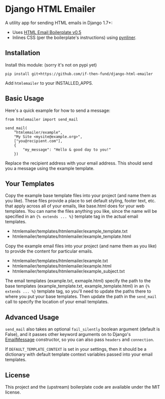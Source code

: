 Django HTML Emailer
===================

A utility app for sending HTML emails in Django 1.7+:

* Uses [HTML Email Boilerplate v0.5](http://htmlemailboilerplate.com/)
* Inlines CSS (per the boilerplate's instructions) using [pynliner](https://pythonhosted.org/pynliner/).

Installation
------------

Install this module: (sorry it's not on pypi yet)

	pip install git+https://github.com/if-then-fund/django-html-emailer

Add `htmlemailer` to your INSTALLED_APPS.

Basic Usage
-----------

Here's a quick example for how to send a message:

	from htmlemailer import send_mail

	send_mail(
		"htmlemailer/example",
		"My Site <mysite@example.org>",
		["you@recipient.com"],
		{
			"my_message": "Hello & good day to you!"
		})

Replace the recipient address with your email address. This should send you a message using the example template.

Your Templates
--------------

Copy the example base template files into your project (and name them as you like). These files provide a place to set default styling, footer text, etc. that apply across all of your emails, like base.html does for your web templates. You can name the files anything you like, since the name will be specified in an `{% extends ... %}` template tag in the actual email templates.

* htmlemailer/templates/htmlemailer/example_template.txt
* htmlemailer/templates/htmlemailer/example_template.html

Copy the example email files into your project (and name them as you like) to provide the content for particular emails.

* htmlemailer/templates/htmlemailer/example.txt
* htmlemailer/templates/htmlemailer/example.html
* htmlemailer/templates/htmlemailer/example_subject.txt

The email templates (example.txt, exmaple.html) specify the path to the base templates (example_template.txt, example_template.html) in an `{% extends ... %}` template tag, so you'll need to update the paths there to where you put your base templates. Then update the path in the `send_mail` call to specify the location of your email templates.

Advanced Usage
--------------

`send_mail` also takes an optional `fail_silently` boolean argument (default is False), and it passes other keyword arguments on to Django's [EmailMessage](https://docs.djangoproject.com/en/1.7/topics/email/#django.core.mail.EmailMessage) constructor, so you can also pass `headers` and `connection`.

If `DEFAULT_TEMPLATE_CONTEXT` is set in your settings, then it should be a dictionary with default template context variables passed into your email templates.

License
-------

This project and the (upstream) boilerplate code are available under the MIT license.
